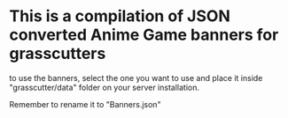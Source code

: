 # This is a compilation of JSON converted Anime Game banners for grasscutters

to use the banners, select the one you want to use and place it inside "grasscutter/data" folder on your server installation.

Remember to rename it to "Banners.json" 
